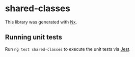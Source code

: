 # shared-classes

This library was generated with [Nx](https://nx.dev).

## Running unit tests

Run `ng test shared-classes` to execute the unit tests via [Jest](https://jestjs.io).
